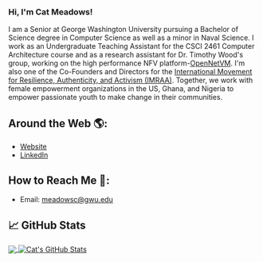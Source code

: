 ### Hi, I'm Cat Meadows!

I am a Senior at George Washington University pursuing a Bachelor of Science degree in Computer Science as well as a minor in Naval Science. I work as an Undergraduate Teaching Assistant for the CSCI 2461 Computer Architecture course and as a research assistant for Dr. Timothy Wood's group, working on the high performance NFV platform-[OpenNetVM](http://sdnfv.github.io/onvm/). I'm also one of the Co-Founders and Directors for the [International Movement for Resilience, Authenticity, and Activism (IMRAA)](https://imraacoalition.github.io). Together, we work with female empowerment organizations in the US, Ghana, and Nigeria to empower passionate youth to make change in their communities. 

## Around the Web :earth_americas:: 
- [Website](https://catherinemeadows.github.io)
- [LinkedIn](https://www.linkedin.com/in/catherine-meadows-03560b182)

## How to Reach Me :email::
- Email: meadowsc@gwu.edu

## &#x1f4c8; GitHub Stats
<a href="https://github.com/catherinemeadows/catherinemeadows">
  <img align="center" src="https://github-readme-stats.vercel.app/api/top-langs/?username=catherinemeadows&hide=java,html&title_color=ffffff&text_color=c9cacc&icon_color=2bbc8a&bg_color=1d1f21" />
</a>
<a href="https://github.com/catherinemeadows/catherinemeadows">
  <img align="center" src="https://github-readme-stats.vercel.app/api?username=catherinemeadows&show_icons=true&line_height=27&count_private=true&title_color=ffffff&text_color=c9cacc&icon_color=2bbc8a&bg_color=1d1f21" alt="Cat's GitHub Stats" />
</a>

